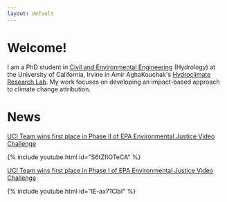 ```yaml
---
layout: default
---
```


# Welcome!

I am a PhD student in [Civil and Environmental Engineering](https://engineering.uci.edu/dept/cee) (Hydrology) at the University of California, Irvine in Amir AghaKouchak's [Hydroclimate Research Lab](https://amir.eng.uci.edu/index.php). My work focuses on developing an impact-based approach to climate change attribution. 

# News

[UCI Team wins first place in Phase II of EPA Environmental Justice Video Challenge](https://www.epa.gov/innovation/phase-2-winners-ej-video-challenge-students)

{% include youtube.html id="S6tZfiOTeCA" %}


[UCI Team wins first place in Phase I of EPA Environmental Justice Video Challenge](https://www.epa.gov/innovation/phase-1-winners-ej-video-challenge-students)

{% include youtube.html id="IE-ax71ClaI" %}

